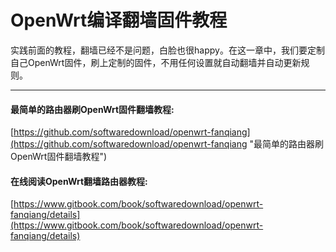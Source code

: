 ﻿# OpenWrt编译翻墙固件教程

实践前面的教程，翻墙已经不是问题，白脸也很happy。在这一章中，我们要定制自己OpenWrt固件，刷上定制的固件，不用任何设置就自动翻墙并自动更新规则。


---

#### 最简单的路由器刷OpenWrt固件翻墙教程:
[https://github.com/softwaredownload/openwrt-fanqiang](https://github.com/softwaredownload/openwrt-fanqiang "最简单的路由器刷OpenWrt固件翻墙教程")

#### 在线阅读OpenWrt翻墙路由器教程:
[https://www.gitbook.com/book/softwaredownload/openwrt-fanqiang/details](https://www.gitbook.com/book/softwaredownload/openwrt-fanqiang/details)
